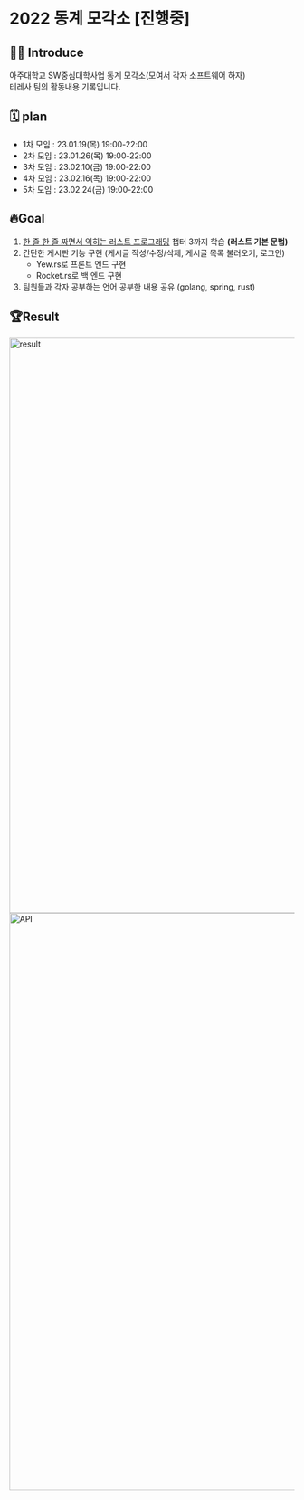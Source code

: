 # 2022 동계 모각소 [진행중]

## 👨‍💻 Introduce

아주대학교 SW중심대학사업 동계 모각소(모여서 각자 소프트웨어 하자)  
테레사 팀의 활동내용 기록입니다.

## 🗓 plan

- 1차 모임 : 23.01.19(목) 19:00-22:00
- 2차 모임 : 23.01.26(목) 19:00-22:00
- 3차 모임 : 23.02.10(금) 19:00-22:00
- 4차 모임 : 23.02.16(목) 19:00-22:00
- 5차 모임 : 23.02.24(금) 19:00-22:00

## 🔥Goal

1. [한 줄 한 줄 짜면서 익히는 러스트 프로그래밍](https://product.kyobobook.co.kr/detail/S000061351231) 챕터 3까지 학습 **(러스트 기본 문법)**
2. 간단한 게시판 기능 구현 (게시글 작성/수정/삭제, 게시글 목록 불러오기, 로그인)
   - Yew.rs로 프론트 엔드 구현
   - Rocket.rs로 백 엔드 구현
3. 팀원들과 각자 공부하는 언어 공부한 내용 공유 (golang, spring, rust)

## 🏆Result

<img width="1017" alt="result" src="https://user-images.githubusercontent.com/88721306/221363065-d3ac9a5d-928a-4433-a945-51d68af4eccd.png">
<img width="1021" alt="API" src="https://user-images.githubusercontent.com/88721306/221363469-a662857d-a611-451d-bc60-39205970f8c8.png">
